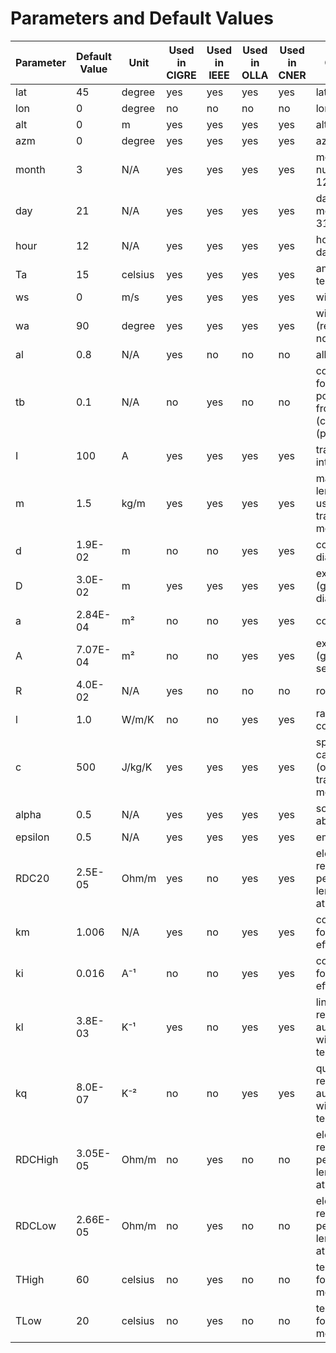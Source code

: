 <!---
SPDX-FileCopyrightText: 2025 RTE (https://www.rte-france.com)

This Source Code Form is subject to the terms of the Mozilla Public
License, v. 2.0. If a copy of the MPL was not distributed with this
file, You can obtain one at http://mozilla.org/MPL/2.0/.
SPDX-License-Identifier: MPL-2.0
--->

# Parameters and Default Values

[TODO : check with sources + add a paragraph explaining which parameters are not required if we use srad directly]: #

| Parameter | Default Value | Unit    | Used in CIGRE | Used in IEEE | Used in OLLA | Used in CNER | Comment                                                      |
|-----------|---------------|---------|---------------|--------------|--------------|--------------|--------------------------------------------------------------|
| lat       | 45            | degree  | yes           | yes          | yes          | yes          | latitude                                                     |
| lon       | 0             | degree  | no            | no           | no           | no           | longitude                                                    |
| alt       | 0             | m       | yes           | yes          | yes          | yes          | altitude                                                     |
| azm       | 0             | degree  | yes           | yes          | yes          | yes          | azimuth                                                      |
| month     | 3             | N/A     | yes           | yes          | yes          | yes          | month number ([1, 12])                                       |
| day       | 21            | N/A     | yes           | yes          | yes          | yes          | day of the month ([1, 31])                                   |
| hour      | 12            | N/A     | yes           | yes          | yes          | yes          | hour of the day ([0, 23])                                    |
| Ta        | 15            | celsius | yes           | yes          | yes          | yes          | ambient temperature                                          |
| ws        | 0             | m/s     | yes           | yes          | yes          | yes          | wind speed                                                   |
| wa        | 90            | degree  | yes           | yes          | yes          | yes          | wind angle (regarding north)                                 |
| al        | 0.8           | N/A     | yes           | no           | no           | no           | albedo                                                       |
| tb        | 0.1           | N/A     | no            | yes          | no           | no           | coefficient for air pollution from 0 (clean) to 1 (polluted) |
| I         | 100           | A       | yes           | yes          | yes          | yes          | transit intensity                                            |
| m         | 1.5           | kg/m    | yes           | yes          | yes          | yes          | mass per unit length (only used in transient mode)           |
| d         | 1.9E-02       | m       | no            | no           | yes          | yes          | core diameter                                                |
| D         | 3.0E-02       | m       | yes           | yes          | yes          | yes          | external (global) diameter                                   |
| a         | 2.84E-04      | m²      | no            | no           | yes          | yes          | core section                                                 |
| A         | 7.07E-04      | m²      | no            | no           | yes          | yes          | external (global) section                                    |
| R         | 4.0E-02       | N/A     | yes           | no           | no           | no           | roughness                                                    |
| l         | 1.0           | W/m/K   | no            | no           | yes          | yes          | radial thermal conductivity                                  |
| c         | 500           | J/kg/K  | yes           | yes          | yes          | yes          | specific heat capacity (only used in transient mode)         |
| alpha     | 0.5           | N/A     | yes           | yes          | yes          | yes          | solar absorption                                             |
| epsilon   | 0.5           | N/A     | yes           | yes          | yes          | yes          | emissivity                                                   |
| RDC20     | 2.5E-05       | Ohm/m   | yes           | no           | yes          | yes          | electric resistance per unit length (DC) at 20°C             |
| km        | 1.006         | N/A     | yes           | no           | yes          | yes          | coefficient for magnetic effects                             |
| ki        | 0.016         | A⁻¹     | no            | no           | yes          | yes          | coefficient for magnetic effects                             |
| kl        | 3.8E-03       | K⁻¹     | yes           | no           | yes          | yes          | linear resistance augmentation with temperature              |
| kq        | 8.0E-07       | K⁻²     | no            | no           | yes          | yes          | quadratic resistance augmentation with temperature           |
| RDCHigh   | 3.05E-05      | Ohm/m   | no            | yes          | no           | no           | electric resistance per unit length (DC) at THigh            |
| RDCLow    | 2.66E-05      | Ohm/m   | no            | yes          | no           | no           | electric resistance per unit length (DC) at TLow             |
| THigh     | 60            | celsius | no            | yes          | no           | no           | temperature for RDCHigh measurement                          |
| TLow      | 20            | celsius | no            | yes          | no           | no           | temperature for RDCHigh measurement                          | 
